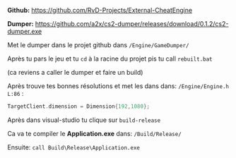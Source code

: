 **Github:**
https://github.com/RvD-Projects/External-CheatEngine

**Dumper:**
https://github.com/a2x/cs2-dumper/releases/download/0.1.2/cs2-dumper.exe

Met le dumper dans le projet github dans `/Engine/GameDumper/` 

Après tu pars le jeu et tu `cd` à la racine du projet pis tu call
`rebuilt.bat`

(ca reviens a caller le dumper et faire un build)

Après trouve tes bonnes résolutions et met les dans dans: `/Engine/Engine.h L:86` :
```cpp
TargetClient.dimension = Dimension{192,1080};
```

Après dans visual-studio tu clique sur  `build-release`

Ca va te compiler le **Application.exe** dans: `/Build/Release/`

Ensuite: `call Build\Release\Application.exe`
